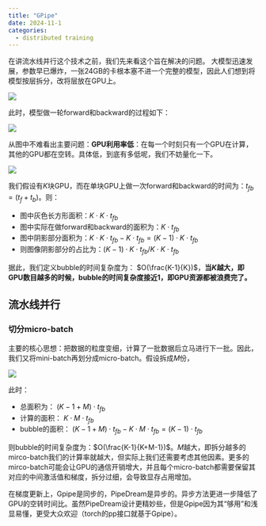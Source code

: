 ```yaml
---
title: "GPipe"
date: 2024-11-1
categories: 
  - distributed training
---
```


<head>
    <script src="https://cdn.mathjax.org/mathjax/latest/MathJax.js?config=TeX-AMS-MML_HTMLorMML" type="text/javascript"></script>
    <script type="text/x-mathjax-config">
        MathJax.Hub.Config({
            tex2jax: {
            skipTags: ['script', 'noscript', 'style', 'textarea', 'pre'],
            inlineMath: [['$','$']]
            }
        });
    </script>
</head>

在讲流水线并行这个技术之前，我们先来看这个旨在解决的问题。
大模型迅速发展，参数早已爆炸，一张24GB的卡根本塞不进一个完整的模型，因此人们想到将模型按层拆分，改将层放在GPU上。

![](https://pic2.zhimg.com/v2-233703a2792e0299a81439a0cf7bbd53_1440w.jpg)

此时，模型做一轮forward和backward的过程如下：

![](https://pic2.zhimg.com/v2-365ac7c9e9ea7d5b93dcb90656c131a7_1440w.jpg)

从图中不难看出主要问题：**GPU利用率低**：在每一个时刻只有一个GPU在计算，其他的GPU都在空转。具体低，到底有多低呢，我们不妨量化一下。

![](https://picx.zhimg.com/v2-8db7ffbb378266ad68cac5401664a471_1440w.jpg)

我们假设有$K$块GPU，而在单块GPU上做一次forward和backward的时间为：$t_{fb} = (t_{f} + t_{b})$。则：
- 图中灰色长方形面积：$K \cdot K \cdot t_{fb}$
- 图中实际在做forward和backward的面积为：$K \cdot t_{fb}$ 
- 图中阴影部分面积为：$K \cdot K \cdot t_{fb} - K \cdot t_{fb} = (K - 1) \cdot K \cdot t_{fb}$
- 则图像阴影部分的占比为：$(K - 1) \cdot K \cdot t_{fb} / K \cdot K \cdot t_{fb}$

据此，我们定义bubble的时间复杂度为： $O(\frac{K-1}{K})$，**当$K$越大，即GPU数目越多的时候，bubble的时间复杂度接近1，即GPU资源都被浪费完了。**

## 流水线并行

### 切分micro-batch

主要的核心思想：把数据的粒度变细，计算了一批数据后立马进行下一批。因此，我们又将mini-batch再划分成micro-batch。假设拆成$M$份，

![](https://pic1.zhimg.com/v2-accf297316558a8a0328a0defadcf00c_1440w.jpg)

此时：
- 总面积为： $(K - 1 + M) \cdot t_{fb}$
- 计算的面积： $K \cdot M \cdot t_{fb}$
- bubble的面积： $(K - 1 + M) \cdot t_{fb} - K \cdot M \cdot t_{fb} = (K - 1) \cdot t_{fb}$

则bubble的时间复杂度为：$O(\frac{K-1}{K+M-1})$。$M$越大，即拆分越多的mirco-batch我们的计算率就越大，但实际上我们还需要考虑其他因素。更多的mirco-batch可能会让GPU的通信开销增大，并且每个micro-batch都需要保留其对应的中间激活值和梯度，拆分过细，会导致显存占用增加。

在梯度更新上，Gpipe是同步的，PipeDream是异步的。异步方法更进一步降低了GPU的空转时间比。虽然PipeDream设计更精妙些，但是Gpipe因为其“够用”和浅显易懂，更受大众欢迎（torch的pp接口就基于Gpipe）。